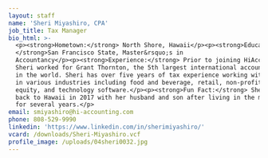 ```yaml
---
layout: staff
name: 'Sheri Miyashiro, CPA'
job_title: Tax Manager
bio_html: >-
  <p><strong>Hometown:</strong> North Shore, Hawaii</p><p><strong>Education:
  </strong>San Francisco State, Master&rsquo;s in
  Accountancy</p><p><strong>Experience:</strong> Prior to joining HiAccounting,
  Sheri worked for Grant Thornton, the 5th largest international accounting firm
  in the world. Sheri has over five years of tax experience working with clients
  in various industries including food and beverage, retail, non-profit, private
  equity, and technology software.</p><p><strong>Fun Fact:</strong> Sheri moved
  back to Hawaii in 2017 with her husband and son after living in the mainland
  for several years.</p>
email: smiyashiro@hi-accounting.com
phone: 808-529-9990
linkedin: 'https://www.linkedin.com/in/sherimiyashiro/'
vcard: /downloads/Sheri-Miyashiro.vcf
profile_image: /uploads/04sheri0032.jpg
---
```


